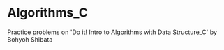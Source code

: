 # Algorithms_C
Practice problems on 'Do it! Intro to Algorithms with Data Structure_C' by Bohyoh Shibata
